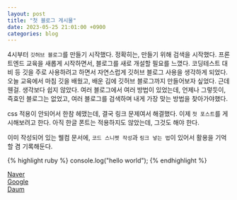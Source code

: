 ```yaml
---
layout: post
title: "첫 블로그 게시물"
date: 2023-05-25 21:01:00 +0900
categories: blog
---
```


4시부터 `깃허브 블로그`를 만들기 시작했다. 정확히는, 만들기 위해 검색을 시작했다.
프론트엔드 교육을 새롭게 시작하면서, 블로그를 새로 개설할 필요를 느꼈다.
코딩테스트 대비 등 깃을 주로 사용하려고 하면서 자연스럽게 깃허브 블로그 사용을 생각하게 되었다.
오늘 교육에서 마침 깃을 배웠고, 배운 김에 깃허브 블로그까지 만들어보자 싶었다.
근데 웬걸. 생각보다 쉽지 않았다. 여러 블로그에서 여러 방법이 있었는데, 언제나 그렇듯이, 즉효인 블로그는 없었고, 여러 블로그를 검색하며 내게 가장 맞는 방법을 찾아가야했다.

css 적용이 안되어서 한참 헤맸는데, 결국 링크 문제여서 해결했다.
이제 `첫 포스트`를 게시해보려고 한다.
아직 한글 폰트는 적용하지도 않았는데, 그것도 해야 한다.

이미 작성되어 있는 웰컴 문서에, `코드 스니펫 작성`과 `링크 넣는 법`이 있어서 활용을 기억할 겸 기록해둔다.

{% highlight ruby %}
console.log("hello world");
{% endhighlight %}

[Naver][Naver]  
[Google][Google]  
[Daum][Daum]

[Naver]: https://www.naver.com/
[Google]: https://www.google.co.kr/
[Daum]: https://www.daum.net/
